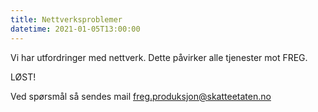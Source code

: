 ```yaml
---
title: Nettverksproblemer
datetime: 2021-01-05T13:00:00
---
```

Vi har utfordringer med nettverk. Dette påvirker alle tjenester mot FREG.

LØST!

Ved spørsmål så sendes mail freg.produksjon@skatteetaten.no
